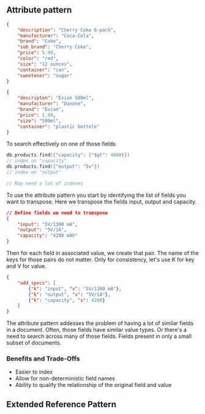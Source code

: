 ## Attribute pattern

```json
{
    "description": "Cherry Coke 6-pack",
    "manufacturer": "Coca-Cola",
    "brand": "Coke",
    "sub_brand": "Cherry Coke",
    "price": 5.99,
    "color": "red",
    "size": "12 ounces",
    "container": "can",
    "sweetener": "sugar"
}
```

```json
{
    "descripton": "Evian 500ml",
    "manufacturer": "Danone",
    "brand": "Evian",
    "price": 1.99,
    "size": "500ml",
    "container": "plastic bottele"
}
```
To search effectively on one of those fields

```go
db.products.find({"capacity": {"$gt": 4000}})
// index on "capacity"
db.products.find({"output": "5v"})
// index on "output"

// May need a lot of indexes
```

To use the attribute pattern you start by identifying the list of fields you want to transpose. Here we transpose the fields input, output and capacity.

```json
// Define fields we need to transpose
{
    "input": "5V/1300 mA",
    "output": "5V/1A",
    "capacity": "4200 mAh"
}
```
Then for each field in associated value, we create that pair. The name of the keys for those pairs do not matter. Only for consistency, let's use K for key and V for value.

```json
{
    "add_specs": [
        {"k": "input", "v": "5V/1300 mA"},
        {"k": "output", "v": "5V/1A"},
        {"k": "capacity", "v": 4200}
    ]
}
```

The attribute pattern addesses the problem of having a lot of similar fields in a document. Often, those fields have similar value types. Or there's a need to search across many of those fields. Fields present in only a small subset of documents.

### Benefits and Trade-Offs
- Easier to index
- Allow for non-deterministic field names
- Ability to qualify the relationship of the original field and value

## Extended Reference Pattern

